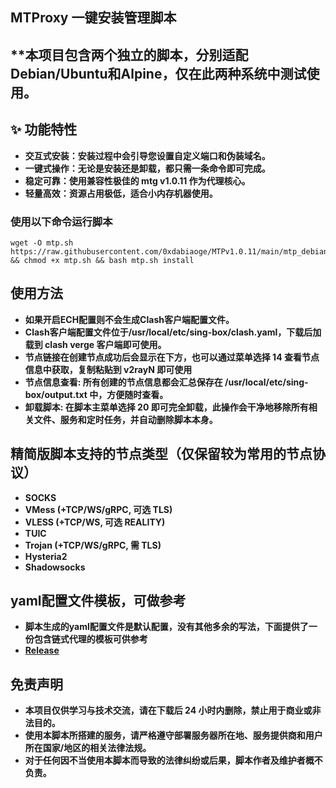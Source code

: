 ## **MTProxy 一键安装管理脚本**

## **本项目包含两个独立的脚本，分别适配Debian/Ubuntu和Alpine，仅在此两种系统中测试使用。

## **✨ 功能特性**
- **交互式安装：安装过程中会引导您设置自定义端口和伪装域名。**
- **一键式操作：无论是安装还是卸载，都只需一条命令即可完成。**
- **稳定可靠：使用兼容性极佳的 mtg v1.0.11 作为代理核心。**
- **轻量高效：资源占用极低，适合小内存机器使用。**

### **使用以下命令运行脚本**


```
wget -O mtp.sh https://raw.githubusercontent.com/0xdabiaoge/MTPv1.0.11/main/mtp_debian.sh && chmod +x mtp.sh && bash mtp.sh install
```
## **使用方法**
- **如果开启ECH配置则不会生成Clash客户端配置文件。**
- **Clash客户端配置文件位于/usr/local/etc/sing-box/clash.yaml，下载后加载到 clash verge 客户端即可使用。**
- **节点链接在创建节点成功后会显示在下方，也可以通过菜单选择 14 查看节点信息中获取，复制粘贴到 v2rayN 即可使用**
- **节点信息查看: 所有创建的节点信息都会汇总保存在 /usr/local/etc/sing-box/output.txt 中，方便随时查看。**
- **卸载脚本: 在脚本主菜单选择 20 即可完全卸载，此操作会干净地移除所有相关文件、服务和定时任务，并自动删除脚本本身。**

## **精简版脚本支持的节点类型（仅保留较为常用的节点协议）**
- **SOCKS**
- **VMess (+TCP/WS/gRPC, 可选 TLS)**
- **VLESS (+TCP/WS, 可选 REALITY)**
- **TUIC**
- **Trojan (+TCP/WS/gRPC, 需 TLS)**
- **Hysteria2**
- **Shadowsocks**

## **yaml配置文件模板，可做参考**
- **脚本生成的yaml配置文件是默认配置，没有其他多余的写法，下面提供了一份包含链式代理的模板可供参考**
- **[Release](https://github.com/0xdabiaoge/singbox-lite/releases)**

## **免责声明**
- **本项目仅供学习与技术交流，请在下载后 24 小时内删除，禁止用于商业或非法目的。**
- **使用本脚本所搭建的服务，请严格遵守部署服务器所在地、服务提供商和用户所在国家/地区的相关法律法规。**
- **对于任何因不当使用本脚本而导致的法律纠纷或后果，脚本作者及维护者概不负责。**
